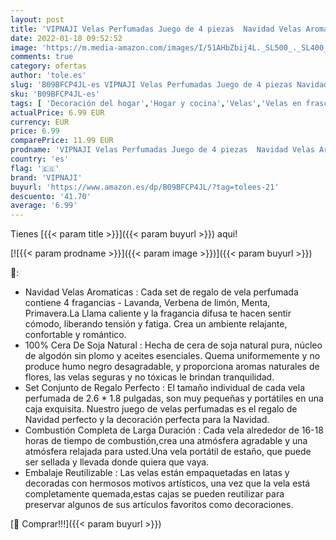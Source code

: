 ```yaml
---
layout: post
title: 'VIPNAJI Velas Perfumadas Juego de 4 piezas  Navidad Velas Aromaticas Regalos Vela Aromática Regalo de Velas de Aromaterapia Cera de Soja Natural Vela de Viaje Adecuado  Yoga Baño Dormitorio  Navidad'
date: 2022-01-18 09:52:52
image: 'https://m.media-amazon.com/images/I/51AHbZbij4L._SL500_._SL400_.jpg'
comments: true
category: ofertas
author: 'tole.es'
slug: 'B09BFCP4JL-es VIPNAJI Velas Perfumadas Juego de 4 piezas Navidad Velas...'
sku: 'B09BFCP4JL-es'
tags: [ 'Decoración del hogar','Hogar y cocina','Velas','Velas en frasco','Velas y candelabros','navidad','vipnaji', ]
actualPrice: 6.99 EUR
currency: EUR
price: 6.99
comparePrice: 11.99 EUR
prodname: 'VIPNAJI Velas Perfumadas Juego de 4 piezas  Navidad Velas Aromaticas Regalos Vela Aromática Regalo de Velas de Aromaterapia Cera de Soja Natural Vela de Viaje Adecuado  Yoga Baño Dormitorio  Navidad'
country: 'es'
flag: '🇪🇸'
brand: 'VIPNAJI'
buyurl: 'https://www.amazon.es/dp/B09BFCP4JL/?tag=tolees-21'
descuento: '41.70'
average: '6.99'
---
```


Tienes [{{< param title >}}]({{< param buyurl >}}) aqui!

[![{{< param prodname >}}]({{< param image >}})]({{< param buyurl >}})

🔎:

- Navidad Velas Aromaticas : Cada set de regalo de vela perfumada contiene 4 fragancias - Lavanda, Verbena de limón, Menta, Primavera.La Llama caliente y la fragancia difusa te hacen sentir cómodo, liberando tensión y fatiga. Crea un ambiente relajante, confortable y romántico.
- 100% Cera De Soja Natural : Hecha de cera de soja natural pura, núcleo de algodón sin plomo y aceites esenciales. Quema uniformemente y no produce humo negro desagradable, y proporciona aromas naturales de flores, ​las velas seguras y no tóxicas le brindan tranquilidad.
- Set Conjunto de Regalo Perfecto : El tamaño individual de cada vela perfumada de 2.6 * 1.8 pulgadas, son muy pequeñas y portátiles en una caja exquisita. Nuestro juego de velas perfumadas es el regalo de Navidad perfecto y la decoración perfecta para la Navidad.
- Combustión Completa de Larga Duración : Cada vela alrededor de 16-18 horas de tiempo de combustión,crea una atmósfera agradable y una atmósfera relajada para usted.Una vela portátil de estaño, que puede ser sellada y llevada donde quiera que vaya.
- Embalaje Reutilizable : Las velas están empaquetadas en latas y decoradas con hermosos motivos artísticos, una vez que la vela está completamente quemada,estas cajas se pueden reutilizar para preservar algunos de sus artículos favoritos como decoraciones.

[🛒 Comprar!!!]({{< param buyurl >}})
